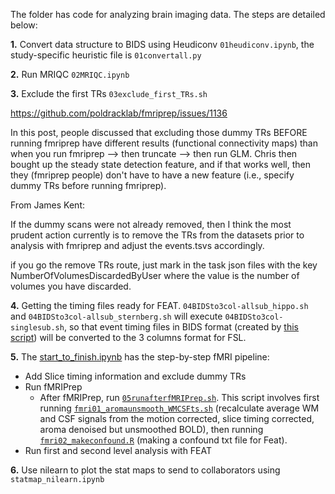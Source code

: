 The folder has code for analyzing brain imaging data. The steps are detailed below:

**1.** Convert data structure to BIDS using Heudiconv `01heudiconv.ipynb`, the study-specific heuristic file is `01convertall.py`

**2.** Run MRIQC `02MRIQC.ipynb`

**3.** Exclude the first TRs `03exclude_first_TRs.sh`

https://github.com/poldracklab/fmriprep/issues/1136

In this post, people discussed that excluding those dummy TRs BEFORE running fmriprep have different results (functional connectivity maps) than when you run fmriprep  --> then truncate --> then run GLM. Chris then bought up the steady state detection feature, and if that works well, then they (fmriprep people) don't have to have a new feature (i.e., specify dummy TRs before running fmriprep). 

From James Kent:

If the dummy scans were not already removed, then I think the most prudent action currently is to remove the TRs from the datasets prior to analysis with fmriprep and adjust the events.tsvs accordingly.

if you go the remove TRs route, just mark in the task json files with the key NumberOfVolumesDiscardedByUser where the value is the number of volumes you have discarded.

**4.** Getting the timing files ready for FEAT. `04BIDSto3col-allsub_hippo.sh` and `04BIDSto3col-allsub_sternberg.sh` will execute `04BIDSto3col-singlesub.sh`, so that event timing files in BIDS format (created by [this script](https://github.com/tientong98/BlockAnesthesia/blob/master/Behavioral%20Data/eventtiming.R)) will be converted to the 3 columns format for FSL.

**5.** The [start_to_finish.ipynb](https://github.com/tientong98/BlockAnesthesia/blob/master/Imaging%20Data/start_to_finish.ipynb) has the step-by-step fMRI pipeline:
  * Add Slice timing information and exclude dummy TRs 
  * Run fMRIPrep
    * After fMRIPrep, run [`05runafterfMRIPrep.sh`](https://github.com/tientong98/BlockAnesthesia/blob/master/Imaging%20Data/05runafterfMRIPrep.sh). This script involves first running [`fmri01_aromaunsmooth_WMCSFts.sh`](https://github.com/tientong98/BlockAnesthesia/blob/master/Imaging%20Data/fmri01_aromaunsmooth_WMCSFts.sh) (recalculate average WM and CSF signals from the motion corrected, slice timing corrected, aroma denoised but unsmoothed BOLD), then running [`fmri02_makeconfound.R`](https://github.com/tientong98/BlockAnesthesia/blob/master/Imaging%20Data/fmri02_makeconfound.R) (making a confound txt file for Feat).
  * Run first and second level analysis with FEAT

**6.** Use nilearn to plot the stat maps to send to collaborators using `statmap_nilearn.ipynb`
